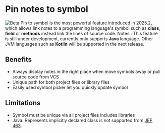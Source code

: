 # Pin notes to symbol
![Beta](beta.svg) Pin to symbol is the most powerful feature introduced in 2025.2, which allows link notes to a programming language's symbol
such as **class**, **field** or **methods** instead link the lines of source code.
Notes
: This feature is still under development, currently only supports **Java** language. 
Other JVM languages such as **Kotlin** will be supported in the next release.

## Benefits
- Always display notes in the right place when move symbols away or pull source code from VCS
- Unique path for both project files or library files
- Easily used symbol picker let you quickly update symbol

## Limitations

- Symbol must be unique via all project files includes libraries
- Java: Represents implicitly declared class is not supported from <a href="https://openjdk.org/jeps/463">JEP 463</a>.
